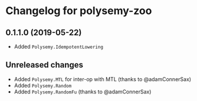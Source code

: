 # Changelog for polysemy-zoo

## 0.1.1.0 (2019-05-22)

- Added `Polysemy.IdempotentLowering`


## Unreleased changes

- Added `Polysemy.MTL` for inter-op with MTL (thanks to @adamConnerSax)
- Added `Polysemy.Random`
- Added `Polysemy.RandomFu` (thanks to @adamConnerSax)

